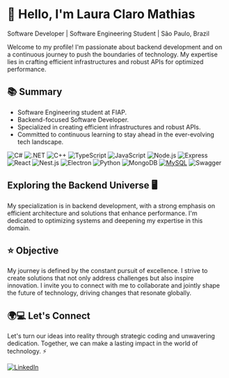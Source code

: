 
# 👋 Hello, I'm Laura Claro Mathias

 Software Developer | Software Engineering Student | São Paulo, Brazil

Welcome to my profile! I'm passionate about backend development and on a continuous journey to push the boundaries of technology. My expertise lies in crafting efficient infrastructures and robust APIs for optimized performance.

## 📚 Summary

- Software Engineering student at FIAP.
- Backend-focused Software Developer.
- Specialized in creating efficient infrastructures and robust APIs.
- Committed to continuous learning to stay ahead in the ever-evolving tech landscape.

![C#](https://img.shields.io/badge/-C%23-%23239120?style=for-the-badge&logo=c-sharp&logoColor=white) ![.NET](https://img.shields.io/badge/-.NET-%235C2D91?style=for-the-badge&logo=.net&logoColor=white) ![C++](https://img.shields.io/badge/-C%2B%2B-%2300599C?style=for-the-badge&logo=c%2B%2B&logoColor=white) ![TypeScript](https://img.shields.io/badge/-TypeScript-%23007ACC?style=for-the-badge&logo=typescript&logoColor=white) ![JavaScript](https://img.shields.io/badge/-JavaScript-%23F7DF1E?style=for-the-badge&logo=javascript&logoColor=white) ![Node.js](https://img.shields.io/badge/-Node.js-%23339933?style=for-the-badge&logo=node.js&logoColor=white) ![Express](https://img.shields.io/badge/-Express-%23000000?style=for-the-badge&logo=express&logoColor=white)
 ![React](https://img.shields.io/badge/-React-%2361DAFB?style=for-the-badge&logo=react&logoColor=white) ![Nest.js](https://img.shields.io/badge/-Nest.js-%23E0234E?style=for-the-badge&logo=nestjs&logoColor=white) ![Electron](https://img.shields.io/badge/-Electron-%234478E6?style=for-the-badge&logo=electron&logoColor=white)  ![Python](https://img.shields.io/badge/-Python-%233776AB?style=for-the-badge&logo=python&logoColor=white)
 ![MongoDB](https://img.shields.io/badge/-MongoDB-%2347A248?style=for-the-badge&logo=mongodb&logoColor=white)
[![MySQL](https://img.shields.io/badge/-MySQL-%234479A1?style=for-the-badge&logo=mysql&logoColor=white)](https://www.mysql.com/)
 ![Swagger](https://img.shields.io/badge/-Swagger-%23purple?style=for-the-badge&logo=swagger)

          

## Exploring the Backend Universe 🖥️

My specialization is in backend development, with a strong emphasis on efficient architecture and solutions that enhance performance. I'm dedicated to optimizing systems and deepening my expertise in this domain.

## ⭐ Objective

My journey is defined by the constant pursuit of excellence. I strive to create solutions that not only address challenges but also inspire innovation. I invite you to connect with me to collaborate and jointly shape the future of technology, driving changes that resonate globally.

## 🌍💻 Let's Connect
Let's turn our ideas into reality through strategic coding and unwavering dedication. Together, we can make a lasting impact in the world of technology. ⚡

  <a href="https://www.linkedin.com/in/laura-claro-mathias-580965222/" target="_blank">
    <img loading="lazy" src="https://img.shields.io/badge/-LinkedIn-%230077B5?style=for-the-badge&logo=linkedin&logoColor=white" alt="LinkedIn">
  </a>
